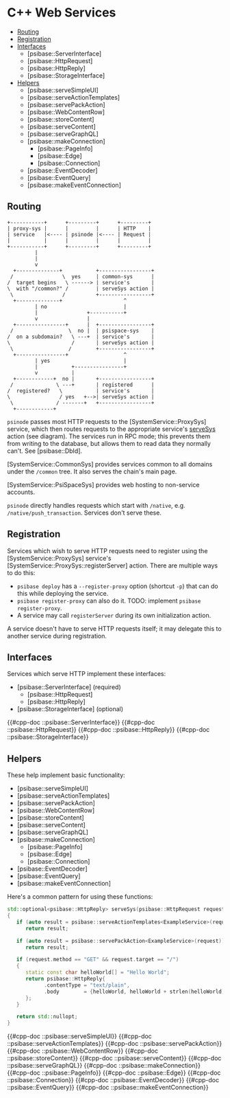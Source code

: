 # C++ Web Services

- [Routing](#routing)
- [Registration](#registration)
- [Interfaces](#interfaces)
  - [psibase::ServerInterface]
  - [psibase::HttpRequest]
  - [psibase::HttpReply]
  - [psibase::StorageInterface]
- [Helpers](#helpers)
  - [psibase::serveSimpleUI]
  - [psibase::serveActionTemplates]
  - [psibase::servePackAction]
  - [psibase::WebContentRow]
  - [psibase::storeContent]
  - [psibase::serveContent]
  - [psibase::serveGraphQL]
  - [psibase::makeConnection]
    - [psibase::PageInfo]
    - [psibase::Edge]
    - [psibase::Connection]
  - [psibase::EventDecoder]
  - [psibase::EventQuery]
  - [psibase::makeEventConnection]

## Routing

```svgbob
+-----------+      +---------+      +---------+
| proxy-sys |      |         |      | HTTP    |
| service   |<---- | psinode |<---- | Request |
|           |      |         |      |         |
+-----------+      +---------+      +---------+
         |
         |
         v
  +--------------+           +-----------------+
 /                \  yes     | common-sys      |
/  target begins   \ ------> | service's       |
\  with "/common?" /         | serveSys action |
 \                /          +-----------------+
  +--------------+                    ^
         | no                         |
         |                +-----------+
         v                |
  +----------------+      |  +-----------------+
 /                  \  no |  | psispace-sys    |
/  on a subdomain?   \ ---+  | service's       |
\                    /       | serveSys action |
 \                  /        +-----------------+
  +----------------+                  ^
         | yes                        |
         |           +----------------+
         v           |
  +------------+  no |       +-----------------+
 /              \ ---+       | registered      |
/  registered?   \           | service's       |
\                / yes   +-->| serveSys action |
 \              / -------+   +-----------------+
  +------------+
```

`psinode` passes most HTTP requests to the [SystemService::ProxySys] service, which then routes requests to the appropriate service's [serveSys](#psibaseserverinterfaceservesys) action (see diagram). The services run in RPC mode; this prevents them from writing to the database, but allows them to read data they normally can't. See [psibase::DbId].

[SystemService::CommonSys] provides services common to all domains under the `/common` tree. It also serves the chain's main page.

[SystemService::PsiSpaceSys] provides web hosting to non-service accounts.

`psinode` directly handles requests which start with `/native`, e.g. `/native/push_transaction`. Services don't serve these.

## Registration

Services which wish to serve HTTP requests need to register using the [SystemService::ProxySys] service's [SystemService::ProxySys::registerServer] action. There are multiple ways to do this:

- `psibase deploy` has a `--register-proxy` option (shortcut `-p`) that can do this while deploying the service.
- `psibase register-proxy` can also do it. TODO: implement `psibase register-proxy`.
- A service may call `registerServer` during its own initialization action.

A service doesn't have to serve HTTP requests itself; it may delegate this to another service during registration.

## Interfaces

Services which serve HTTP implement these interfaces:

- [psibase::ServerInterface] (required)
  - [psibase::HttpRequest]
  - [psibase::HttpReply]
- [psibase::StorageInterface] (optional)

{{#cpp-doc ::psibase::ServerInterface}}
{{#cpp-doc ::psibase::HttpRequest}}
{{#cpp-doc ::psibase::HttpReply}}
{{#cpp-doc ::psibase::StorageInterface}}

## Helpers

These help implement basic functionality:

- [psibase::serveSimpleUI]
- [psibase::serveActionTemplates]
- [psibase::servePackAction]
- [psibase::WebContentRow]
- [psibase::storeContent]
- [psibase::serveContent]
- [psibase::serveGraphQL]
- [psibase::makeConnection]
  - [psibase::PageInfo]
  - [psibase::Edge]
  - [psibase::Connection]
- [psibase::EventDecoder]
- [psibase::EventQuery]
- [psibase::makeEventConnection]

Here's a common pattern for using these functions:

```c++
std::optional<psibase::HttpReply> serveSys(psibase::HttpRequest request)
{
   if (auto result = psibase::serveActionTemplates<ExampleService>(request))
      return result;

   if (auto result = psibase::servePackAction<ExampleService>(request))
      return result;

   if (request.method == "GET" && request.target == "/")
   {
      static const char helloWorld[] = "Hello World";
      return psibase::HttpReply{
            .contentType = "text/plain",
            .body        = {helloWorld, helloWorld + strlen(helloWorld)},
      };
   }

   return std::nullopt;
}
```

{{#cpp-doc ::psibase::serveSimpleUI}}
{{#cpp-doc ::psibase::serveActionTemplates}}
{{#cpp-doc ::psibase::servePackAction}}
{{#cpp-doc ::psibase::WebContentRow}}
{{#cpp-doc ::psibase::storeContent}}
{{#cpp-doc ::psibase::serveContent}}
{{#cpp-doc ::psibase::serveGraphQL}}
{{#cpp-doc ::psibase::makeConnection}}
{{#cpp-doc ::psibase::PageInfo}}
{{#cpp-doc ::psibase::Edge}}
{{#cpp-doc ::psibase::Connection}}
{{#cpp-doc ::psibase::EventDecoder}}
{{#cpp-doc ::psibase::EventQuery}}
{{#cpp-doc ::psibase::makeEventConnection}}
